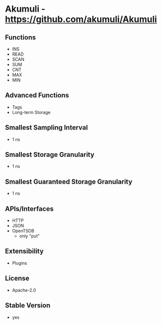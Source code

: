 # Akumuli - https://github.com/akumuli/Akumuli

## Functions
- INS
- READ
- SCAN
- SUM
- CNT
- MAX
- MIN

## Advanced Functions
- Tags
- Long-term Storage

## Smallest Sampling Interval
- 1 ns

## Smallest Storage Granularity
- 1 ns

## Smallest Guaranteed Storage Granularity
- 1 ns

## APIs/Interfaces
- HTTP
- JSON
- OpenTSDB
	- only "put"

## Extensibility
- Plugins

## License
- Apache-2.0

## Stable Version
- yes

